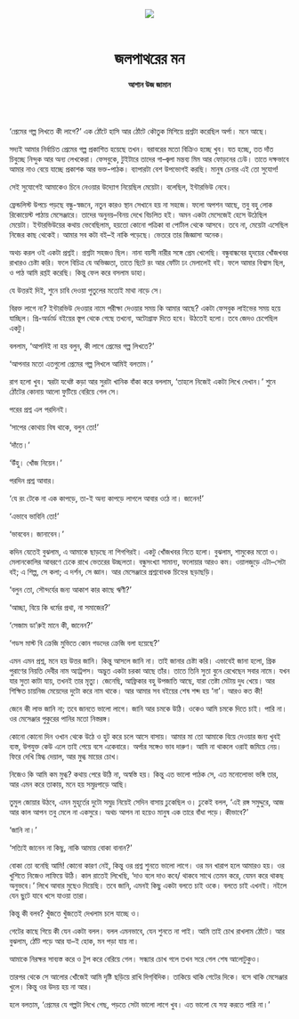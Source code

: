 <div align=center>
<img src=https://images.prothomalo.com/prothomalo-bangla%2F2020-09%2Fcb8aae1b-bdf2-48f1-9919-56204030faa3%2FAasanuzzman.png?rect=0%2C0%2C1774%2C931&w=1200&ar=40%3A21&auto=format%2Ccompress&ogImage=true&mode=crop&overlay=&overlay_position=bottom&overlay_width_pct=1 />
<br><br>
<h1>জলপাথরের মন</h1>
<h4>আশান উজ জামান</h4>
<br><br>
</div>

‘প্রেমের গল্প লিখতে কী লাগে?’ এক ঠোঁটে হাসি আর ঠোঁটে কৌতুক মিশিয়ে প্রশ্নটা করেছিল অর্পা। মনে আছে।

সদ্যই আমার নির্বাচিত প্রেমের গল্প প্রকাশিত হয়েছে তখন। বরাবরের মতো বিক্রিও হচ্ছে খুব। যত হচ্ছে, তত দাঁত চিবুচ্ছে নিন্দুক আর অন্য লেখকেরা। ফেসবুকে, টুইটারে তাদের গা–জ্বলা মন্তব্য মিম আর ফোড়নের ঢেউ। তাতে দক্ষভাবে আমার নাও বেয়ে যাচ্ছে প্রকাশক আর ভক্ত-পাঠক। ব্যাপারটা বেশ উপভোগই করছি। মানুষ চেনার এই তো সুযোগ!

সেই সুযোগেই আমাকেও চিনে নেওয়ার উদ্যোগ নিয়েছিল মেয়েটা। বলেছিল, ইন্টারভিউ নেবে।

ফ্রেন্ডলিস্ট উপচে পড়ছে বন্ধু-স্বজনে, নতুন কারও স্থান সেখানে হয় না সহজে। ফলো অপশন আছে, তবু বহু লোক রিকোয়েস্ট পাঠায় মেসেঞ্জারে। তাদের অনুনয়–বিনয় দেখে বিচলিত হই। অমন একটা মেসেজেই হেসে উঠেছিল মেয়েটা। ইন্টারভিউয়ের কথায় ভেবেছিলাম, হয়তো কোনো পত্রিকা বা পোর্টাল থেকে আসবে। তবে না, মেয়েটা এসেছিল নিজের কাছ থেকেই। আমার সব কটা বই–ই নাকি পড়েছে। ভেতরে তার জিজ্ঞাসা অনেক।

অথচ করল ওই একটা প্রশ্নই। প্রশ্নটা সহজও ছিল। নানা বয়সী নারীর সঙ্গে প্রেম খেলেছি। বন্ধুবান্ধবের হৃদয়ের খোঁজখবর রাখারও চেষ্টা করি। ফলে বিচিত্র যে অভিজ্ঞতা, তাতে ছিটে রং আর ফোঁটা ঢং মেলালেই বই। ফলে আমার বিশ্বাস ছিল, ও পাঠ আমি রপ্তই করেছি। কিন্তু ফেল করে বসলাম ডাহা।

যে উত্তরই দিই, শুনে চাবি দেওয়া পুতুলের মতোই মাথা নাড়ে সে।

বিরক্ত লাগে না? ইন্টারভিউ দেওয়ার নামে পরীক্ষা দেওয়ার সময় কি আমার আছে? একটা ফেসবুক লাইভের সময় হয়ে যাচ্ছিল। প্রি-অর্ডার্ড বইয়ের স্তূপ থেকে গেছে তখনো, অটোগ্রাফ দিতে হবে। উঠতেই হলো। তবে জেদও চেপেছিল একটু।

বললাম, ‘আপনিই না হয় বলুন, কী লাগে প্রেমের গল্প লিখতে?’

‘আপনার মতো এতগুলো প্রেমের গল্প লিখলে আমিই বলতাম।’

রাগ হলো খুব। স্বরটা যথেষ্ট কড়া আর সুরটা খানিক বাঁকা করে বললাম, ‘তাহলে নিজেই একটা লিখে দেখান।’ শুনে ঠোঁটের কোনায় আলো ফুটিয়ে বেরিয়ে গেল সে।

পরের প্রশ্ন এল পরদিনই।

‘সাপের কোথায় বিষ থাকে, বলুন তো!’

‘দাঁতে।’

‘উঁহু। খোঁজ নিয়েন।’

পরদিন প্রশ্ন আবার।

‘যে রং টেকে না এক কাপড়ে, তা-ই অন্য কাপড়ে লাগলে আবার ওঠে না। জানেন!’

‘এভাবে ভাবিনি তো!’

‘ভাববেন। জানাবেন।’

কদিন যেতেই বুঝলাম, এ আমাকে ছাড়ছে না শিগগিরই। একটু খোঁজখবর নিতে হলো। বুঝলাম, শামুকের মতো ও। মেলানকোলির আবরণে ঢেকে রাখে ভেতরের উচ্ছলতা। বন্ধুসংখ্যা সামান্য, ফলোয়ার আরও কম। ওয়ালজুড়ে এটা–সেটা বই; এ শিল্প, সে কলা; এ দর্শন, সে জ্ঞান। আর মেসেঞ্জারে প্রশ্নবোধক চিহ্নের ছড়াছড়ি।

‘বলুন তো, সৌন্দর্যের জন্য আকাশ কার কাছে ঋণী?’

‘আচ্ছা, বিয়ে কি ধর্মের প্রথা, না সমাজের?’

‘সেজাম ডা’রুই মানে কী, জানেন?’

‘গডস মাস্ট বি ক্রেজি মুভিতে কোন গডদের ক্রেজি বলা হয়েছে?’

এমন এমন প্রশ্ন, মনে হয় উত্তর জানি। কিন্তু আসলে জানি না। তাই জানার চেষ্টা করি। এভাবেই জানা হলো, গ্রিক পুরাণের নিয়তি দেবীর নাম অ্যাট্রপস। অদ্ভুত একটা চরকা আছে তাঁর। তাতে তিনি সুতা বুনে রেখেছেন সবার নামে। যখন যার সুতা কাটা যায়, তখনই তার মৃত্যু। জেনেছি, আফ্রিকার বহু উপজাতি আছে, যারা তেষ্টা মেটায় দুধ খেয়ে। আর শিক্ষিত চায়নিজ মেয়েদের দুটো করে নাম থাকে। আর আমার সব বইয়ের শেষ শব্দ হয় ‘না’। আরও কত কী!

জেনে কী লাভ জানি না; তবে জানতে ভালো লাগে। জানি আর চমকে উঠি। ওকেও আমি চমকে দিতে চাই। পারি না। ওর মেসেঞ্জার পুকুরের পানির মতো নিস্তরঙ্গ।

কোনো কোনো দিন ওখান থেকে উঠে ও হুট করে চলে আসে বাসায়। আমার মা তো আমাকে বিয়ে দেওয়ার জন্য খুবই ব্যস্ত, উপযুক্ত কেউ এলে তাই পেয়ে বসে একেবারে। অর্পার সঙ্গেও ভাব দারুণ। আমি না থাকলে ওরাই জমিয়ে নেয়। ফিরে দেখি স্নিগ্ধ দেয়াল, আর মুগ্ধ মায়ের চোখ।

নিজেও কি আমি কম মুগ্ধ? কথায় পেরে উঠি না, অস্বস্তি হয়। কিন্তু এত ভালো পাঠক সে, এত মনোলোভা ভঙ্গি তার, আর এমন করে তাকায়, মনে হয় সমুদ্রপাড়ে আছি।

তুমুল জোয়ার উঠবে, এমন মুহূর্তের দুটো সমুদ্র নিয়েই সেদিন বাসায় ঢুকেছিল ও। ঢুকেই বলল, ‘এই রঙ্গ সমুদ্দুরে, আজ আর কাল আপন তবু মেলে না একসুরে। অথচ আপন না হয়েও মানুষ এক তারে বাঁধা পড়ে। কীভাবে?’

‘জানি না।’

‘সত্যিই জানেন না কিছু, নাকি আমায় বোকা বানান?’

বোকা তো বনেছি আমি! কোনো কারণ নেই, কিন্তু ওর প্রশ্ন শুনতে ভালো লাগে। ওর মন খারাপ হলে আমারও হয়। ওর খুশিতে নিজেও লাফিয়ে উঠি। কাল রাতেই লিখেছি, ‘দাও বলে দাও কবে/ থাকবে সাথে তেমন করে, যেমন করে থাকছ অনুভবে।’ লিখে আবার মুছেও দিয়েছি। তবে জানি, এমনই কিছু একটা বলতে চাই ওকে। বলতে চাই এখনই। নইলে যেন ছুটে যাবে খসে যাওয়া তারা।

কিন্তু কী বলব? খুঁজতে খুঁজতেই দেখলাম চলে যাচ্ছে ও।

গেটের কাছে গিয়ে কী যেন একটা বলল। বলল এমনভাবে, যেন শুনতে না পাই। আমি তাই চোখ রাখলাম ঠোঁটে। আর বুঝলাম, ঠোঁট পড়ে আর যা–ই হোক, মন পড়া যায় না।

আমাকে নিরক্ষর সাব্যস্ত করে ও টুপ করে বেরিয়ে গেল। সন্ধ্যার চোখ গলে তখন সরে গেল শেষ আলোটুকুও।

তারপর থেকে সে আলোর খোঁজেই আমি দৃষ্টি ছড়িয়ে রাখি দিগ্​বিদিক। তাকিয়ে থাকি গেটের দিকে। বসে থাকি মেসেঞ্জার খুলে। কিন্তু ওর উদয় হয় না আর।

হলে বলতাম, ‘প্রেমের যে গল্পটা লিখে গেছ, পড়তে সেটা ভালো লাগে খুব। এত ভালো যে সহ্য করতে পারি না।’
